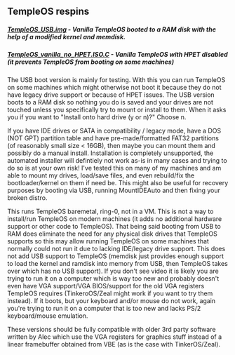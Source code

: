 ## TempleOS respins

##### <a href="https://github.com/tinkeros/TempleOS/releases/download/v0/TempleOS_USB.img">TempleOS_USB.img</a> - Vanilla TempleOS booted to a RAM disk with the help of a modified kernel and memdisk.
##### <a href="https://github.com/tinkeros/TempleOS/releases/download/v0/TempleOS_vanilla_no_HPET.ISO.C">TempleOS_vanilla_no_HPET.ISO.C</a> - Vanilla TempleOS with HPET disabled (it prevents TempleOS from booting on some machines)

The USB boot version is mainly for testing.  With this you can run TempleOS on some machines which might otherwise not boot it because they do not have legacy drive support or because of HPET issues.  The USB version boots to a RAM disk so nothing you do is saved and your drives are not touched unless you specifically try to mount or install to them.  When it asks you if you want to "Install onto hard drive (y or n)?" Choose n.

If you have IDE drives or SATA in compatibility / legacy mode, have a DOS (NOT GPT) partition table and have pre-made/formatted FAT32 partitions (of reasonably small size < 16GB), then maybe you can mount them and possibly do a manual install.  Installation is completely unsupported, the automated installer will defintiely not work as-is in many cases and trying to do so is at your own risk!  I've tested this on many of my machines and am able to mount my drives, load/save files, and even rebuild/fix the bootloader/kernel on them if need be.  This might also be useful for recovery purposes by booting via USB, running MountIDEAuto and then fixing your broken distro.

This runs TempleOS baremetal, ring-0, not in a VM.  This is not a way to install/run TempleOS on modern machines (it adds no additional hardware support or other code to TempleOS). That being said booting from USB to RAM does eliminate the need for any physical disk drives that TempleOS supports so this may allow running TempleOS on some machines that normally could not run it due to lacking IDE/legacy drive support.  This does not add USB support to TempleOS (memdisk just provides enough support to load the kernel and ramdisk into memory from USB, then TempleOS takes over which has no USB support).  If you don't see video it is likely you are trying to run it on a computer which is way too new and probably doesn't even have VGA support/VGA BIOS/support for the old VGA registers TempleOS requires  (TinkeroOS/Zeal might work if you want to try them instead).  If it boots, but your keyboard and/or mouse do not work, again you're trying to run it on a computer that is too new and lacks PS/2 keyboard/mouse emulation.

These versions should be fully compatible with older 3rd party software written by Alec which use the VGA registers for graphics stuff instead of a linear framebuffer obtained from VBE (as is the case with TinkerOS/Zeal).
